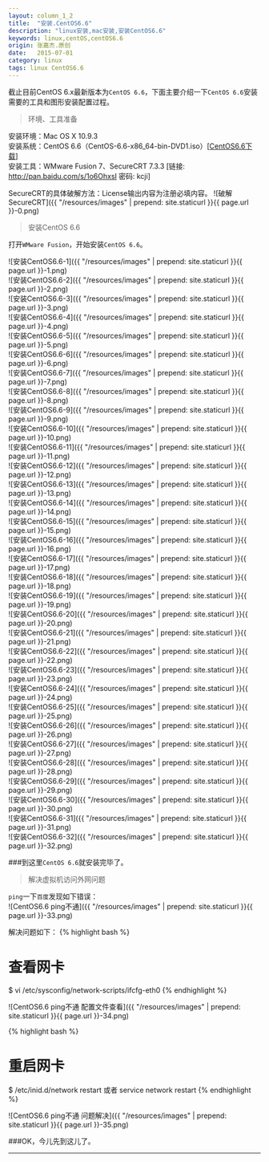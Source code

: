 ```yaml
---
layout: column_1_2
title:  "安装.CentOS6.6"
description: "linux安装,mac安装,安装CentOS6.6"
keywords: linux,centOS,centOS6.6
origin: 张嘉杰.原创
date:   2015-07-01
category: linux
tags: linux CentOS6.6
---
```

截止目前CentOS 6.x最新版本为`CentOS 6.6`，下面主要介绍一下`CentOS 6.6`安装需要的工具和图形安装配置过程。  
<!--more-->

> 环境、工具准备

安装环境：Mac OS X 10.9.3  
安装系统：CentOS 6.6（CentOS-6.6-x86_64-bin-DVD1.iso）[[CentOS6.6下载]]  
安装工具：WMware Fusion 7、SecureCRT 7.3.3 [链接: <http://pan.baidu.com/s/1o6OhxsI>  密码: kcji]

SecureCRT的具体破解方法：License输出内容为注册必填内容。
![破解SecureCRT]({{ "/resources/images" | prepend: site.staticurl }}{{ page.url }}-0.png)

> 安装CentOS 6.6

打开`WMware Fusion`，开始安装`CentOS 6.6`。

![安装CentOS6.6-1]({{ "/resources/images" | prepend: site.staticurl }}{{ page.url }}-1.png)  
![安装CentOS6.6-2]({{ "/resources/images" | prepend: site.staticurl }}{{ page.url }}-2.png)  
![安装CentOS6.6-3]({{ "/resources/images" | prepend: site.staticurl }}{{ page.url }}-3.png)  
![安装CentOS6.6-4]({{ "/resources/images" | prepend: site.staticurl }}{{ page.url }}-4.png)  
![安装CentOS6.6-5]({{ "/resources/images" | prepend: site.staticurl }}{{ page.url }}-5.png)  
![安装CentOS6.6-6]({{ "/resources/images" | prepend: site.staticurl }}{{ page.url }}-6.png)  
![安装CentOS6.6-7]({{ "/resources/images" | prepend: site.staticurl }}{{ page.url }}-7.png)  
![安装CentOS6.6-8]({{ "/resources/images" | prepend: site.staticurl }}{{ page.url }}-8.png)  
![安装CentOS6.6-9]({{ "/resources/images" | prepend: site.staticurl }}{{ page.url }}-9.png)  
![安装CentOS6.6-10]({{ "/resources/images" | prepend: site.staticurl }}{{ page.url }}-10.png)  
![安装CentOS6.6-11]({{ "/resources/images" | prepend: site.staticurl }}{{ page.url }}-11.png)  
![安装CentOS6.6-12]({{ "/resources/images" | prepend: site.staticurl }}{{ page.url }}-12.png)  
![安装CentOS6.6-13]({{ "/resources/images" | prepend: site.staticurl }}{{ page.url }}-13.png)  
![安装CentOS6.6-14]({{ "/resources/images" | prepend: site.staticurl }}{{ page.url }}-14.png)  
![安装CentOS6.6-15]({{ "/resources/images" | prepend: site.staticurl }}{{ page.url }}-15.png)  
![安装CentOS6.6-16]({{ "/resources/images" | prepend: site.staticurl }}{{ page.url }}-16.png)  
![安装CentOS6.6-17]({{ "/resources/images" | prepend: site.staticurl }}{{ page.url }}-17.png)  
![安装CentOS6.6-18]({{ "/resources/images" | prepend: site.staticurl }}{{ page.url }}-18.png)  
![安装CentOS6.6-19]({{ "/resources/images" | prepend: site.staticurl }}{{ page.url }}-19.png)  
![安装CentOS6.6-20]({{ "/resources/images" | prepend: site.staticurl }}{{ page.url }}-20.png)  
![安装CentOS6.6-21]({{ "/resources/images" | prepend: site.staticurl }}{{ page.url }}-21.png)  
![安装CentOS6.6-22]({{ "/resources/images" | prepend: site.staticurl }}{{ page.url }}-22.png)  
![安装CentOS6.6-23]({{ "/resources/images" | prepend: site.staticurl }}{{ page.url }}-23.png)  
![安装CentOS6.6-24]({{ "/resources/images" | prepend: site.staticurl }}{{ page.url }}-24.png)  
![安装CentOS6.6-25]({{ "/resources/images" | prepend: site.staticurl }}{{ page.url }}-25.png)  
![安装CentOS6.6-26]({{ "/resources/images" | prepend: site.staticurl }}{{ page.url }}-26.png)  
![安装CentOS6.6-27]({{ "/resources/images" | prepend: site.staticurl }}{{ page.url }}-27.png)  
![安装CentOS6.6-28]({{ "/resources/images" | prepend: site.staticurl }}{{ page.url }}-28.png)  
![安装CentOS6.6-29]({{ "/resources/images" | prepend: site.staticurl }}{{ page.url }}-29.png)  
![安装CentOS6.6-30]({{ "/resources/images" | prepend: site.staticurl }}{{ page.url }}-30.png)  
![安装CentOS6.6-31]({{ "/resources/images" | prepend: site.staticurl }}{{ page.url }}-31.png)  
![安装CentOS6.6-32]({{ "/resources/images" | prepend: site.staticurl }}{{ page.url }}-32.png)  


###到这里`CentOS 6.6`就安装完毕了。

> 解决虚拟机访问外网问题

`ping`一下`百度`发现如下错误：  
![CentOS6.6 ping不通]({{ "/resources/images" | prepend: site.staticurl }}{{ page.url }}-33.png)  

解决问题如下：
{% highlight bash %}
# 查看网卡
$ vi /etc/sysconfig/network-scripts/ifcfg-eth0 
{% endhighlight %}

![CentOS6.6 ping不通 配置文件查看]({{ "/resources/images" | prepend: site.staticurl }}{{ page.url }}-34.png)  

{% highlight bash %}
# 重启网卡
$ /etc/inid.d/network restart 或者 service network restart
{% endhighlight %}

![CentOS6.6 ping不通 问题解决]({{ "/resources/images" | prepend: site.staticurl }}{{ page.url }}-35.png)  

###OK，今儿先到这儿了。

-----------------------

[CentOS6.6下载]: <http://mirrors.aliyun.com/centos/6.6/isos/x86_64/CentOS-6.6-x86_64-bin-DVD1.iso>
